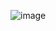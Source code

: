![image](https://github.com/gauravhalnawar1011/AWS/assets/140076717/436bb46d-6e99-4055-b5ab-273a5f3df767)
